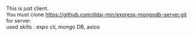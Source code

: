 This is just client.  
You must clone https://github.com/ddai-min/express-mongodb-server.git for server.  
used skills : expo cli, mongo DB, axios  
